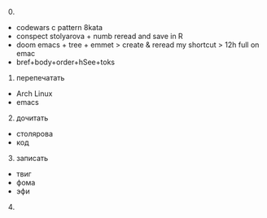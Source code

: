0.
- codewars c pattern 8kata
- conspect stolyarova + numb reread and save in R
- doom emacs + tree + emmet > create & reread my shortcut > 12h full on emac
- bref+body+order+hSee+toks

1. перепечатать
- Arch Linux
- emacs

2. дочитать
- столярова
- код

3. записать
- твиг
- фома
- эфи

4. 

